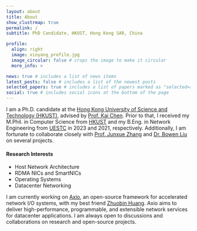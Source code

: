 ```yaml
---
layout: about
title: About
show_clustrmap: true
permalink: /
subtitle: PhD Candidate, HKUST, Hong Kong SAR, China

profile:
  align: right
  image: xinyang_profile.jpg
  image_circular: false # crops the image to make it circular
  more_info: >

news: true # includes a list of news items
latest_posts: false # includes a list of the newest posts
selected_papers: true # includes a list of papers marked as "selected={true}"
social: true # includes social icons at the bottom of the page
---
```


I am a Ph.D. candidate at the [Hong Kong University of Science and Technology (HKUST)](https://www.ust.hk/), advised by [Prof. Kai Chen](http://www.cse.ust.hk/~kaichen/). Prior to that, I received my M.Phil. in Computer Science from [HKUST](https://www.ust.hk/) and my B.Eng. in Network Engineering from [UESTC](https://www.uestc.edu.cn/) in 2023 and 2021, respectively. Additionally, I am fortunate to collaborate closely with [Prof. Junxue Zhang](https://snowzjx.me/) and [Dr. Bowen Liu](https://albertbowen.github.io/) on several projects.

#### Research Interests

- Host Network Architecture
- RDMA NICs and SmartNICs
- Operating Systems
- Datacenter Networking

I am currently working on [Axio](https://github.com/axio-project), an open-source framework for accelerated network I/O systems, with my best friend [Zhuobin Huang](https://zobinhuang.github.io/sec_about/). Axio aims to deliver high-performance, programmable, and extensible network services for datacenter applications. I am always open to discussions and collaborations on research and open-source projects.
